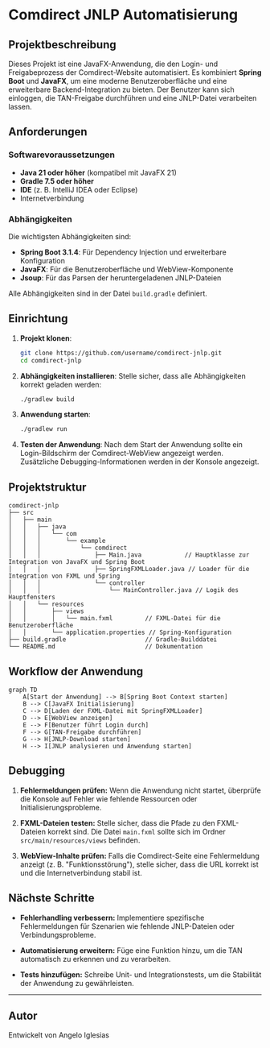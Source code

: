 # Comdirect JNLP Automatisierung

## Projektbeschreibung

Dieses Projekt ist eine JavaFX-Anwendung, die den Login- und Freigabeprozess der Comdirect-Website automatisiert. Es kombiniert **Spring Boot** und **JavaFX**, um eine moderne Benutzeroberfläche und eine erweiterbare Backend-Integration zu bieten. Der Benutzer kann sich einloggen, die TAN-Freigabe durchführen und eine JNLP-Datei verarbeiten lassen.

## Anforderungen

### Softwarevoraussetzungen

- **Java 21 oder höher** (kompatibel mit JavaFX 21)
- **Gradle 7.5 oder höher**
- **IDE** (z. B. IntelliJ IDEA oder Eclipse)
- Internetverbindung

### Abhängigkeiten
Die wichtigsten Abhängigkeiten sind:

- **Spring Boot 3.1.4**: Für Dependency Injection und erweiterbare Konfiguration
- **JavaFX**: Für die Benutzeroberfläche und WebView-Komponente
- **Jsoup**: Für das Parsen der heruntergeladenen JNLP-Dateien

Alle Abhängigkeiten sind in der Datei `build.gradle` definiert.

## Einrichtung

1. **Projekt klonen**:
   ```bash
   git clone https://github.com/username/comdirect-jnlp.git
   cd comdirect-jnlp
   ```

2. **Abhängigkeiten installieren**:
   Stelle sicher, dass alle Abhängigkeiten korrekt geladen werden:
   ```bash
   ./gradlew build
   ```

3. **Anwendung starten**:
   ```bash
   ./gradlew run
   ```

4. **Testen der Anwendung**:
   Nach dem Start der Anwendung sollte ein Login-Bildschirm der Comdirect-WebView angezeigt werden. Zusätzliche Debugging-Informationen werden in der Konsole angezeigt.

## Projektstruktur

```
comdirect-jnlp
├── src
│   ├── main
│   │   ├── java
│   │   │   └── com
│   │   │       └── example
│   │   │           └── comdirect
│   │   │               ├── Main.java            // Hauptklasse zur Integration von JavaFX und Spring Boot
│   │   │               ├── SpringFXMLLoader.java // Loader für die Integration von FXML und Spring
│   │   │               └── controller
│   │   │                   └── MainController.java // Logik des Hauptfensters
│   │   └── resources
│   │       ├── views
│   │       │   └── main.fxml         // FXML-Datei für die Benutzeroberfläche
│   │       └── application.properties // Spring-Konfiguration
├── build.gradle                      // Gradle-Builddatei
└── README.md                         // Dokumentation
```

## Workflow der Anwendung

```mermaid
graph TD
    A[Start der Anwendung] --> B[Spring Boot Context starten]
    B --> C[JavaFX Initialisierung]
    C --> D[Laden der FXML-Datei mit SpringFXMLLoader]
    D --> E[WebView anzeigen]
    E --> F[Benutzer führt Login durch]
    F --> G[TAN-Freigabe durchführen]
    G --> H[JNLP-Download starten]
    H --> I[JNLP analysieren und Anwendung starten]
```

## Debugging

1. **Fehlermeldungen prüfen:**
   Wenn die Anwendung nicht startet, überprüfe die Konsole auf Fehler wie fehlende Ressourcen oder Initialisierungsprobleme.

2. **FXML-Dateien testen:**
   Stelle sicher, dass die Pfade zu den FXML-Dateien korrekt sind. Die Datei `main.fxml` sollte sich im Ordner `src/main/resources/views` befinden.

3. **WebView-Inhalte prüfen:**
   Falls die Comdirect-Seite eine Fehlermeldung anzeigt (z. B. "Funktionsstörung"), stelle sicher, dass die URL korrekt ist und die Internetverbindung stabil ist.

## Nächste Schritte

- **Fehlerhandling verbessern:**
  Implementiere spezifische Fehlermeldungen für Szenarien wie fehlende JNLP-Dateien oder Verbindungsprobleme.

- **Automatisierung erweitern:**
  Füge eine Funktion hinzu, um die TAN automatisch zu erkennen und zu verarbeiten.

- **Tests hinzufügen:**
  Schreibe Unit- und Integrationstests, um die Stabilität der Anwendung zu gewährleisten.

---

## Autor
Entwickelt von Angelo Iglesias

